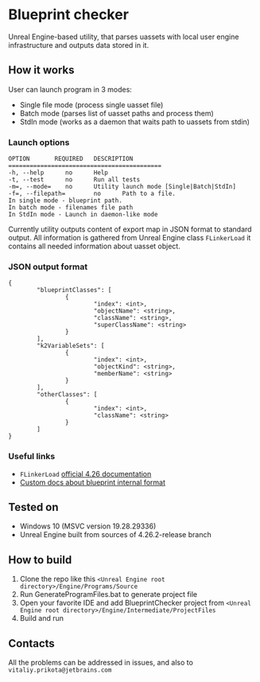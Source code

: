 # Blueprint checker

Unreal Engine-based utility, that parses uassets with local user engine infrastructure and outputs data stored in it.

## How it works

User can launch program in 3 modes:

- Single file mode (process single uasset file)
- Batch mode (parses list of uasset paths and process them)
- StdIn mode (works as a daemon that waits path to uassets from stdin)

### Launch options
```
OPTION       REQUIRED   DESCRIPTION
===========================================
-h, --help      no      Help
-t, --test      no      Run all tests
-m=, --mode=    no      Utility launch mode [Single|Batch|StdIn]
-f=, --filepath=        no      Path to a file.
In single mode - blueprint path.
In batch mode - filenames file path
In StdIn mode - Launch in daemon-like mode
```

Currently utility outputs content of export map in JSON format to standard output.
All information is gathered from Unreal Engine class `FLinkerLoad` it contains all needed information about uasset object.

### JSON output format

```
{
        "blueprintClasses": [
                {
                        "index": <int>,
                        "objectName": <string>,
                        "className": <string>,
                        "superClassName": <string>
                }
        ],
        "k2VariableSets": [
                {
                        "index": <int>,
                        "objectKind": <string>,
                        "memberName": <string>
                }
        ],
        "otherClasses": [
                {
                        "index": <int>,
                        "className": <string>
                }
        ]
}

```

### Useful links
- `FLinkerLoad` [official 4.26 documentation](https://docs.unrealengine.com/4.26/en-US/API/Runtime/CoreUObject/UObject/FLinkerLoad/)
- [Custom docs about blueprint internal format](https://gist.github.com/rbetik12/21201e3c40201e8f8aed16c4bcf0e75e)

## Tested on
- Windows 10 (MSVC version 19.28.29336)
- Unreal Engine built from sources of 4.26.2-release branch

## How to build
1. Clone the repo like this `<Unreal Engine root directory>/Engine/Programs/Source`
2. Run GenerateProgramFiles.bat to generate project file
3. Open your favorite IDE and add BlueprintChecker project from `<Unreal Engine root directory>/Engine/Intermediate/ProjectFiles`
4. Build and run

## Contacts

All the problems can be addressed in issues, and also to `vitaliy.prikota@jetbrains.com`
